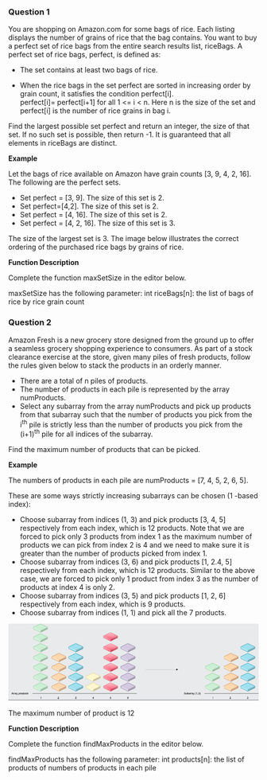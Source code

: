 ### Question 1
You are shopping on Amazon.com for some bags of rice. Each listing displays the number of grains of rice that the bag 
contains. You want to buy a perfect set of rice bags from the entire search results list, riceBags. A perfect set of 
rice bags, perfect, is defined as:

- The set contains at least two bags of rice.

- When the rice bags in the set perfect are sorted in increasing order by grain count, it satisfies the 
condition perfect[i]. <br/> perfect[i]= perfect[i+1] for all 1 <= i < n. Here n is the size of the set and perfect[i] is the number of rice grains in bag i.

Find the largest possible set perfect and return an integer, the size of that set. If no such set is possible, then return -1. It is guaranteed that all elements in riceBags are distinct.

**Example**

Let the bags of rice available on Amazon have grain counts [3, 9, 4, 2, 16]. The following are the perfect sets.

- Set perfect = [3, 9]. The size of this set is 2.
- Set perfect=[4,2]. The size of this set is 2.  
- Set perfect = [4, 16]. The size of this set is 2.
- Set perfect = [4, 2, 16]. The size of this set is 3.

The size of the largest set is 3. The image below illustrates the correct ordering of the purchased rice bags by grains of rice.

**Function Description**

Complete the function maxSetSize in the editor below.

maxSetSize has the following parameter: int riceBags[n]: the list of bags of rice by rice grain count

### Question 2
Amazon Fresh is a new grocery store designed from the ground up to offer a seamless grocery shopping experience to consumers. As part of a stock clearance exercise at the store, given many piles of fresh products, follow the rules given below to stack the products in an orderly manner.
- There are a total of n piles of products.
- The number of products in each pile is represented by the array numProducts. 
- Select any subarray from the array numProducts and pick up products from that subarray such that the number of products you pick from the i<sup>th</sup> pile is strictly less than the number of products you pick from the (i+1)<sup>th</sup> pile for all indices of the subarray.

Find the maximum number of products that can be picked.

**Example**

The numbers of products in each pile are numProducts = [7, 4, 5, 2, 6, 5].

These are some ways strictly increasing subarrays can be chosen (1 -based index):
- Choose subarray from indices (1, 3) and pick products [3, 4, 5] respectively from each index, which is 12 products. Note that we are forced to
pick only 3 products from index 1 as the maximum number of products we can pick from index 2 is 4 and we need to make sure it is greater
than the number of products picked from index 1.
- Choose subarray from indices (3, 6) and pick products [1, 2.4, 5] respectively from each index, which is 12 products. Similar to the above case,
we are forced to pick only 1 product from index 3 as the number of products at index 4 is only 2.
- Choose subarray from indices (3, 5) and pick products [1, 2, 6] respectively from each index, which is 9 products.
- Choose subarray from indices (1, 1) and pick all the 7 products.

![img.png](question2.png)

The maximum number of product is 12

**Function Description**

Complete the function findMaxProducts in the editor below.

findMaxProducts has the following parameter: int products[n]: the list of products of numbers of products in each pile